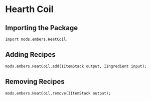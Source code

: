 # Hearth Coil

## Importing the Package
```zenscript
import mods.embers.HeatCoil;
```

## Adding Recipes
```zenscript
mods.embers.HeatCoil.add(IItemStack output, IIngredient input);
```

## Removing Recipes
```zenscript
mods.embers.HeatCoil.remove(IItemStack output);
```